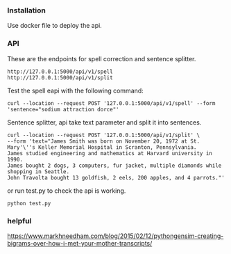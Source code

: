 ### Installation
Use docker file to deploy the api.

### API
These are the endpoints for spell correction and sentence splitter.

```text
http://127.0.0.1:5000/api/v1/spell
http://127.0.0.1:5000/api/v1/split
```

Test the spell eapi with the following command:
```shell
curl --location --request POST '127.0.0.1:5000/api/v1/spell' --form 'sentence="sodium attraction dorce"'
```

Sentence splitter, api take text parameter and split it into sentences.
```shell
curl --location --request POST '127.0.0.1:5000/api/v1/split' \
--form 'text="James Smith was born on November 20, 1972 at St. Mary'\''s Keller Memorial Hospital in Scranton, Pennsylvania.
James studied engineering and mathematics at Harvard university in 1990.
James bought 2 dogs, 3 computers, fur jacket, multiple diamonds while shopping in Seattle.
John Travolta bought 13 goldfish, 2 eels, 200 apples, and 4 parrots."'
```

or run test.py to check the api is working.
```shell
python test.py
```


### helpful
https://www.markhneedham.com/blog/2015/02/12/pythongensim-creating-bigrams-over-how-i-met-your-mother-transcripts/